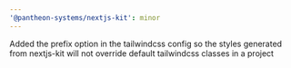 ```yaml
---
'@pantheon-systems/nextjs-kit': minor
---
```


Added the prefix option in the tailwindcss config so the styles generated from
nextjs-kit will not override default tailwindcss classes in a project
